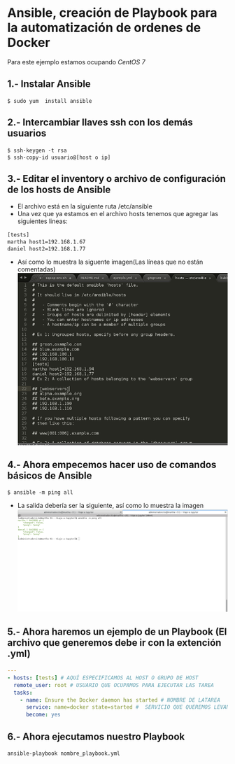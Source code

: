 # Ansible, creación de Playbook para la automatización de ordenes de Docker


 Para este ejemplo estamos ocupando *CentOS 7*

## 1.- Instalar Ansible
```
$ sudo yum  install ansible
```
## 2.- Intercambiar llaves ssh con los demás usuarios
```
$ ssh-keygen -t rsa
$ ssh-copy-id usuario@[host o ip]
```
## 3.- Editar el inventory o archivo de configuración de los hosts de Ansible
* El archivo está en la siguiente ruta  /etc/ansible
* Una vez que ya estamos en el archivo hosts tenemos que agregar las siguientes lineas:
```
[tests]
martha host1=192.168.1.67
daniel host2=192.168.1.77
```
* Así como lo muestra la siguente imagen(Las líneas que no están comentadas)
![alt text](https://github.com/Dauzy/S1---Viaje-a-Jupyter/blob/martha_cr/imagen1.png)

## 4.- Ahora empecemos  hacer uso de comandos básicos de Ansible
```
$ ansible -m ping all
```
* La salida debería ser la  siguiente, así como lo muestra la imagen
![alt text](https://github.com/Dauzy/S1---Viaje-a-Jupyter/blob/martha_cr/imagen2.png)
## 5.- Ahora haremos un ejemplo de un Playbook (El archivo que generemos debe ir con la extención .yml)
```YAML
---
- hosts: [tests] # AQUÍ ESPECIFICAMOS AL HOST O GRUPO DE HOST 
  remote_user: root # USUARIO QUE OCUPAMOS PARA EJECUTAR LAS TAREA
  tasks:
    - name: Ensure the Docker daemon has started # NOMBRE DE LATAREA
      service: name=docker state=started #  SERVICIO QUE QUEREMOS LEVANTAR
      become: yes 
```
## 6.- Ahora ejecutamos nuestro Playbook
```
ansible-playbook nombre_playbook.yml
```



